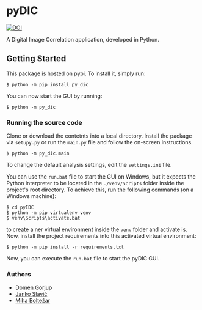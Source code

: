 # pyDIC
[![DOI](https://zenodo.org/badge/64115684.svg)](https://zenodo.org/badge/latestdoi/64115684)

A Digital Image Correlation application, developed in Python.

## Getting Started

This package is hosted on pypi. To install it, simply run:

```
$ python -m pip install py_dic
```

You can now start the GUI by running:

```
$ python -m py_dic
```

### Running the source code 

Clone or download the contetnts into a local directory. Install the package via `setupy.py` or run the `main.py` file and follow the on-screen instructions. 

```
$ python -m py_dic.main
```

To change the default analysis settings, edit the `settings.ini` file.

You can use the `run.bat` file to start the GUI on Windows, but it expects the Python interpreter to be located in the `./venv/Scripts` folder inside the project's root directory. To achieve this, run the following commands (on a Windows machine):

```
$ cd pyIDC
$ python -m pip virtualenv venv
$ venv\Scripts\activate.bat

```

to create a ner virtual environment inside the `venv` folder and activate is. Now, install the project requirements into this activated virtual environment:

```
$ python -m pip install -r requirements.txt
```

Now, you can execute the `run.bat` file to start the pyDIC GUI.


### Authors

- [Domen Gorjup](http://ladisk.si/?what=incfl&flnm=gorjup.php)
- [Janko Slavič](http://ladisk.si/?what=incfl&flnm=slavic.php)
- [Miha Boltežar](http://ladisk.si/?what=incfl&flnm=boltezar.php)
